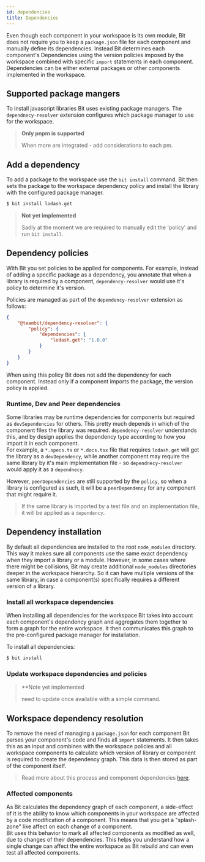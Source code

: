 ```yaml
---
id: dependencies
title: Dependencies
---
```


Even though each component in your workspace is its own module, Bit does not require you to keep a `package.json` file for each component and manually define its dependencies. Instead Bit determines each component's Dependencies using the version policies imposed by the workspace combined with specific `import` statements in each component. Dependencies can be either external packages or other components implemented in the workspace.

## Supported package mangers

To install javascript libraries Bit uses existing package managers. The `dependnecy-resolver` extension configures which package manager to use for the workspace.

> **Only pnpm is supported**
>
> When more are integrated - add considerations to each pm.

## Add a dependency

To add a package to the workspace use the `bit install` command. Bit then sets the package to the workspace dependency policy and install the library with the configured package manager.

```sh
$ bit install lodash.get
```

> **Not yet implemented**
>
> Sadly at the moment we are required to manually edit the 'policy' and run `bit install`.

## Dependency policies

With Bit you set policies to be applied for components. For example, instead of adding a specific package as a dependency, you annotate that when a library is required by a component, `dependency-resolver` would use it's policy to determine it's version.

Policies are managed as part of the `dependency-resolver` extension as follows:

```json
{
    "@teambit/dependency-resolver": {
        "policy": {
            "dependencies": {
                "lodash.get": "1.0.0"
            }
        }
    }
}
```

When using this policy Bit does not add the dependency for each component. Instead only if a component imports the package, the version policy is applied.

### Runtime, Dev and Peer dependencies

Some libraries may be runtime dependencies for components but required as `devSependencies` for others. This pretty much depends in which of the component files the library was required. `dependency-resolver` understands this, and by design applies the dependency type according to how you import it in each component.  
For example, a `*.specs.ts` or `*.docs.tsx` file that requires `lodash.get` will get the library as a `devDependency`, while another component may require the same library by it's main implementation file - so `dependnecy-resolver` would apply it as a `dependnecy`.

However, `peerDependencies` are still supported by the `policy`, so when a library is configured as such, it will be a `peerDependency` for any component that might require it.

> If the same library is imported by a test file and an implementation file, it will be applied as a `dependency`.

## Dependency installation

By default all dependencies are installed to the root `node_modules` directory. This way it makes sure all components use the same exact dependency when they import a library or a module. However, in some cases where there might be collisions, Bit may create additional `node_modules` directories deeper in the workspace hierarchy. So it can have multiple versions of the same library, in case a component(s) specifically requires a different version of a library.

### Install all workspace dependencies

When installing all dependencies for the workspace Bit takes into account each component's dependency graph and aggregates them together to form a graph for the entire workspace. It then communicates this graph to the pre-configured package manager for installation.

To install all dependencies:

```sh
$ bit install
```

### Update workspace dependencies and policies

> **Note yet implemented
>
> need to update once available with a simple command.

## Workspace dependency resolution

To remove the need of managing a `package.json` for each component Bit parses your component's code and finds all `import` statements. It then takes this as an input and combines with the workspace policies and all workspace components to calculate which version of library or component is required to create the dependency graph. This data is then stored as part of the component itself.

> Read more about this process and component dependencies [here](TODO).

### Affected components

As Bit calculates the dependency graph of each component, a side-effect of it is the ability to know which components in your workspace are affected by a code modification of a component. This means that you get a "splash-zone" like affect on each change of a component.  
Bit uses this behavior to mark all affected components as modified as well, due to changes of their dependencies. This helps you understand how a single change can affect the entire workspace as Bit rebuild and can even test all affected components.
